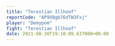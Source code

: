 ```yaml
---
title: "Terestian Illhoof"
reportCode: "AP9VBgb76dTW3Fxj"
player: "Demypom"
fight: "Terestian Illhoof"
date: 2021-08-30T19:10:09.637000+00:00
---
```

